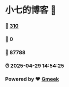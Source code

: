 # 小七的博客 :link:  
### :page_facing_up: [310](/tag.html) 
### :speech_balloon: 0 
### :hibiscus: 87788 
### :alarm_clock: 2025-04-29 14:54:25 
### Powered by :heart: [Gmeek](https://github.com/Meekdai/Gmeek)
